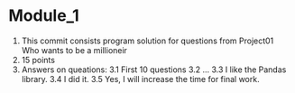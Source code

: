# Module_1
1. This commit consists program solution for questions from Project01 Who wants to be a millioneir 
2. 15 points
3. Answers on queations:
 3.1 First 10 questions
 3.2 ...
 3.3 I like the Pandas library.
 3.4 I did it.
 3.5 Yes, I will increase the time for final work.
